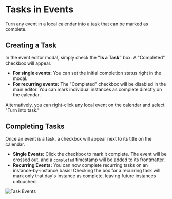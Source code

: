 # Tasks in Events

Turn any event in a local calendar into a task that can be marked as complete.

## Creating a Task

In the event editor modal, simply check the **"Is a Task"** box. A "Completed" checkbox will appear.

-   **For single events:** You can set the initial completion status right in the modal.
-   **For recurring events:** The "Completed" checkbox will be disabled in the main editor. You can mark individual instances as complete directly on the calendar.

Alternatively, you can right-click any local event on the calendar and select "Turn into task."

## Completing Tasks

Once an event is a task, a checkbox will appear next to its title on the calendar.

-   **Single Events:** Click the checkbox to mark it complete. The event will be crossed out, and a `completed` timestamp will be added to its frontmatter.
-   **Recurring Events:** You can now complete recurring tasks on an instance-by-instance basis! Checking the box for a recurring task will mark only that day's instance as complete, leaving future instances untouched.

![Task Events](../assets/task-events.gif)